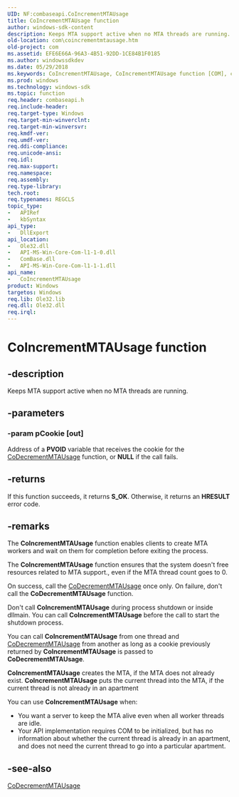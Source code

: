 ```yaml
---
UID: NF:combaseapi.CoIncrementMTAUsage
title: CoIncrementMTAUsage function
author: windows-sdk-content
description: Keeps MTA support active when no MTA threads are running.
old-location: com\coincrementmtausage.htm
old-project: com
ms.assetid: EFE6E66A-96A3-4B51-92DD-1CE84B1F0185
ms.author: windowssdkdev
ms.date: 05/29/2018
ms.keywords: CoIncrementMTAUsage, CoIncrementMTAUsage function [COM], com.coincrementmtausage, combaseapi/CoIncrementMTAUsage
ms.prod: windows
ms.technology: windows-sdk
ms.topic: function
req.header: combaseapi.h
req.include-header: 
req.target-type: Windows
req.target-min-winverclnt: 
req.target-min-winversvr: 
req.kmdf-ver: 
req.umdf-ver: 
req.ddi-compliance: 
req.unicode-ansi: 
req.idl: 
req.max-support: 
req.namespace: 
req.assembly: 
req.type-library: 
tech.root: 
req.typenames: REGCLS
topic_type:
-	APIRef
-	kbSyntax
api_type:
-	DllExport
api_location:
-	Ole32.dll
-	API-MS-Win-Core-Com-l1-1-0.dll
-	ComBase.dll
-	API-MS-Win-Core-Com-l1-1-1.dll
api_name:
-	CoIncrementMTAUsage
product: Windows
targetos: Windows
req.lib: Ole32.lib
req.dll: Ole32.dll
req.irql: 
---
```


# CoIncrementMTAUsage function


## -description


Keeps MTA support active when no MTA threads are running.


## -parameters




### -param pCookie [out]

Address of a <b>PVOID</b> variable that receives the cookie for the <a href="https://msdn.microsoft.com/66AA2783-7F24-41BB-911B-D452DF54C003">CoDecrementMTAUsage</a> function, or <b>NULL</b> if the call fails.


## -returns



If this function succeeds, it returns <b xmlns:loc="http://microsoft.com/wdcml/l10n">S_OK</b>. Otherwise, it returns an <b xmlns:loc="http://microsoft.com/wdcml/l10n">HRESULT</b> error code.




## -remarks



The <b>CoIncrementMTAUsage</b> function enables clients to create MTA workers and wait on them for completion before exiting the process.

The <b>CoIncrementMTAUsage</b> function ensures that the system doesn't free resources related to MTA support., even if the MTA thread count goes to 0.

On success, call the <a href="https://msdn.microsoft.com/66AA2783-7F24-41BB-911B-D452DF54C003">CoDecrementMTAUsage</a> once only. On failure, don't call the <b>CoDecrementMTAUsage</b> function.

Don't call <b>CoIncrementMTAUsage</b> during process shutdown or inside dllmain. You can call <b>CoIncrementMTAUsage</b> before the call to start the shutdown process. 

You can call <b>CoIncrementMTAUsage</b> from one thread and <a href="https://msdn.microsoft.com/66AA2783-7F24-41BB-911B-D452DF54C003">CoDecrementMTAUsage</a> from another as long as a cookie previously returned by <b>CoIncrementMTAUsage</b> is passed to <b>CoDecrementMTAUsage</b>. 

<b>CoIncrementMTAUsage</b> creates the MTA, if the MTA does not already exist. <b>CoIncrementMTAUsage</b> puts the current thread into the MTA, if the current thread is not already in an apartment



You can use <b>CoIncrementMTAUsage</b> when: 

<ul>
<li>You want a server to keep the MTA alive even when all worker threads are idle.</li>
<li> Your API implementation requires COM to be initialized, but has no information about whether the current thread is already in an apartment, and does not need the current thread to go into a particular apartment. </li>
</ul>



## -see-also




<a href="https://msdn.microsoft.com/66AA2783-7F24-41BB-911B-D452DF54C003">CoDecrementMTAUsage</a>
 

 

